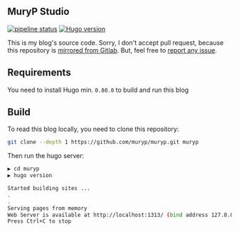 ## MuryP Studio

[![pipeline status](https://gitlab.com/muryp/muryp/badges/master/pipeline.svg)](https://gitlab.com/muryp/muryp/commits/master)
[![Hugo version](https://img.shields.io/badge/hugo-v0.80.0-ff69b4.svg)](http://gohugo.io/)

This is my blog's source code. Sorry, I don't accept pull request, because
this repository is [mirrored from Gitlab](https://gitlab.com/muryp/muryp/). But, feel free
to [report any issue](https://github.com/muryp/muryp/issues).

## Requirements

You need to install Hugo min. `0.80.0` to build and run this blog

## Build

To read this blog locally, you need to clone this repository:

```bash
git clone --depth 1 https://github.com/muryp/muryp.git muryp
```

Then run the hugo server:

```bash
▶ cd muryp
▶ hugo version

Started building sites ...
.
.
Serving pages from memory
Web Server is available at http://localhost:1313/ (bind address 127.0.0.1)
Press Ctrl+C to stop
```
